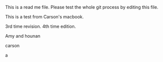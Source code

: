This is a read me file.
Please test the whole git process by editing this file.

This is a test from Carson's macbook.

3rd time revision.
4th time edition.

Amy and hounan

carson

a